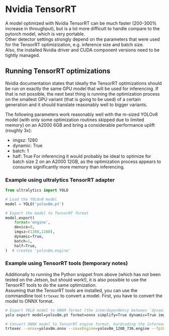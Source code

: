 # Nvidia TensorRT
A model optimized with Nvidia TensorRT can be much faster (200-300% increase in throughput), but is a lot more difficult to handle
compare to the pytorch model, which is very portable.\
Other detector settings strongly depend on the parameters that were used for the TensorRT optimizization, e.g. inference size and batch size.\
Also, the installed Nvidia driver and CUDA component versions need to be tightly managed.

## Running TensorRT optimizations
Nvidia documentation states that ideally the TensorRT optimizations should be run on exactly the same GPU model that will be used for inferencing. If that is not possible, the next best thing is running the optimization process on the smallest GPU variant (that is going to be used) of a certain generation and it should translate reasonably well to bigger variants.

The following parameters work reasonably well with the m-sized YOLOv8 model (with only some optimization routines skipped due to limited memory) on an A2000 6GB
and bring a considerable performance uplift (roughly 3x):
- imgsz: 1280
- dynamic: True
- batch: 1
- half: True
For inferencing it would probably be ideal to optimize for batch size 2 on an A2000 12GB,
as the optimization process appears to consume significantly more memory than inferencing.

### Example using ultralytics TensorRT adapter
```python
from ultralytics import YOLO

# Load the YOLOv8 model
model = YOLO('yolov8m.pt')

# Export the model to TensorRT format
model.export(
    format='engine', 
    device=0, 
    imgsz=(1280,1280), 
    dynamic=True, 
    batch=1,
    half=True,
)  # creates 'yolov8m.engine'
```

### Example using TensorRT tools (temporary notes)
Additionally to running the Python snippet from above (which has not been tested on the Jetson, but should work!),
it is also possible to use the TensorRT tools to do the same optimization.\
Assuming that the TensorRT tools are installed, you can use the commandline tool `trtexec` to convert a model. First, you have to convert the model to ONNX format.
```bash
# Export YOLO model to ONNX format (the interdependency between `dynamic` and `imgsz` here is not fully clear yet)
yolo export model=yolov8m.pt format=onnx simplify=True dynamic=True imgsz=1280

# Convert ONNX model to TensorRT engine format, hardcoding the inference size
trtexec --onnx=yolov8m.onnx --saveEngine=yolov8m_1280_736.engine --fp16 --optShapes=images:1x3x736x1280
```